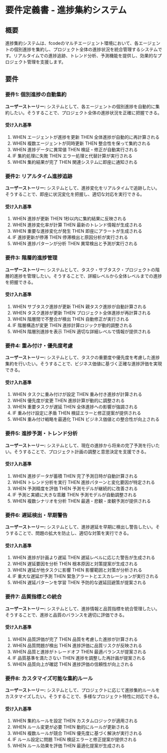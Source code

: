# 要件定義書 - 進捗集約システム

## 概要

進捗集約システムは、fcodeのマルチエージェント環境において、各エージェントの個別進捗を集約し、プロジェクト全体の進捗状況を統合管理するシステムです。リアルタイムでの進捗追跡、トレンド分析、予測機能を提供し、効果的なプロジェクト管理を支援します。

## 要件

### 要件1: 個別進捗の自動集約

**ユーザーストーリー:** システムとして、各エージェントの個別進捗を自動的に集約したい。そうすることで、プロジェクト全体の進捗状況を正確に把握できる。

#### 受け入れ基準

1. WHEN エージェントが進捗を更新 THEN 全体進捗が自動的に再計算される
2. WHEN 複数エージェントが同時更新 THEN 整合性を保って集約される
3. WHEN 進捗データに異常値 THEN 検証・修正が自動実行される
4. IF 集約処理に失敗 THEN エラー処理と代替計算が実行される
5. WHEN 集約結果が完了 THEN 関連システムに即座に通知される

### 要件2: リアルタイム進捗追跡

**ユーザーストーリー:** システムとして、進捗変化をリアルタイムで追跡したい。そうすることで、即座に状況変化を把握し、適切な対応を実行できる。

#### 受け入れ基準

1. WHEN 進捗が更新 THEN 1秒以内に集約結果に反映される
2. WHEN 進捗変化率が計算 THEN 最新のトレンド情報が生成される
3. WHEN 重要な進捗変化が発生 THEN 即座にアラートが生成される
4. IF 進捗更新が停滞 THEN 停滞検出と原因分析が実行される
5. WHEN 進捗パターンが分析 THEN 異常検出と予測が実行される

### 要件3: 階層的進捗管理

**ユーザーストーリー:** システムとして、タスク・サブタスク・プロジェクトの階層的進捗を管理したい。そうすることで、詳細レベルから全体レベルまでの進捗を把握できる。

#### 受け入れ基準

1. WHEN サブタスク進捗が更新 THEN 親タスク進捗が自動計算される
2. WHEN タスク進捗が更新 THEN プロジェクト全体進捗が再計算される
3. WHEN 階層間で不整合が検出 THEN 自動修正が実行される
4. IF 階層構造が変更 THEN 進捗計算ロジックが動的調整される
5. WHEN 階層別進捗を表示 THEN 適切な詳細レベルで情報が提供される

### 要件4: 重み付け・優先度考慮

**ユーザーストーリー:** システムとして、タスクの重要度や優先度を考慮した進捗集約を行いたい。そうすることで、ビジネス価値に基づく正確な進捗評価を実現できる。

#### 受け入れ基準

1. WHEN タスクに重み付けが設定 THEN 重み付き進捗が計算される
2. WHEN 優先度が変更 THEN 進捗計算が動的に調整される
3. WHEN 重要タスクが遅延 THEN 全体進捗への影響が強調される
4. IF 重み付け設定に矛盾 THEN 検証エラーと修正提案が提供される
5. WHEN 重み付け戦略を最適化 THEN ビジネス価値との整合性が向上される

### 要件5: 進捗予測・トレンド分析

**ユーザーストーリー:** システムとして、現在の進捗から将来の完了予測を行いたい。そうすることで、プロジェクト計画の調整と意思決定を支援できる。

#### 受け入れ基準

1. WHEN 進捗データが蓄積 THEN 完了予測日時が自動計算される
2. WHEN トレンド分析を実行 THEN 進捗パターンと変化要因が特定される
3. WHEN 予測精度を評価 THEN 予測モデルが継続的に改善される
4. IF 予測と実績に大きな乖離 THEN 予測モデルが自動調整される
5. WHEN 複数シナリオを分析 THEN 最適・悲観・楽観予測が提供される

### 要件6: 遅延検出・早期警告

**ユーザーストーリー:** システムとして、進捗遅延を早期に検出し警告したい。そうすることで、問題の拡大を防止し、適切な対策を実行できる。

#### 受け入れ基準

1. WHEN 進捗が計画より遅延 THEN 遅延レベルに応じた警告が生成される
2. WHEN 遅延要因を分析 THEN 根本原因と対策提案が生成される
3. WHEN 遅延が他タスクに影響 THEN 影響範囲と対策が分析される
4. IF 重大な遅延が予測 THEN 緊急アラートとエスカレーションが実行される
5. WHEN 遅延パターンを学習 THEN 予防的な遅延回避策が提案される

### 要件7: 品質指標との統合

**ユーザーストーリー:** システムとして、進捗情報と品質指標を統合管理したい。そうすることで、進捗と品質のバランスを適切に評価できる。

#### 受け入れ基準

1. WHEN 品質評価が完了 THEN 品質を考慮した進捗が計算される
2. WHEN 品質問題が検出 THEN 進捗評価に品質リスクが反映される
3. WHEN 品質と進捗がトレードオフ THEN 最適バランスが提案される
4. IF 品質基準を満たさない THEN 進捗を調整した再計画が提案される
5. WHEN 品質向上が確認 THEN 進捗評価の信頼性が向上される

### 要件8: カスタマイズ可能な集約ルール

**ユーザーストーリー:** システムとして、プロジェクトに応じて進捗集約ルールをカスタマイズしたい。そうすることで、多様なプロジェクト特性に対応できる。

#### 受け入れ基準

1. WHEN 集約ルールを設定 THEN カスタムロジックが適用される
2. WHEN ルール変更が必要 THEN 動的にルールが更新される
3. WHEN 複数ルールが競合 THEN 優先度に基づく解決が実行される
4. IF ルール設定に問題 THEN 検証エラーと修正提案が提供される
5. WHEN ルール効果を評価 THEN 最適化提案が生成される
